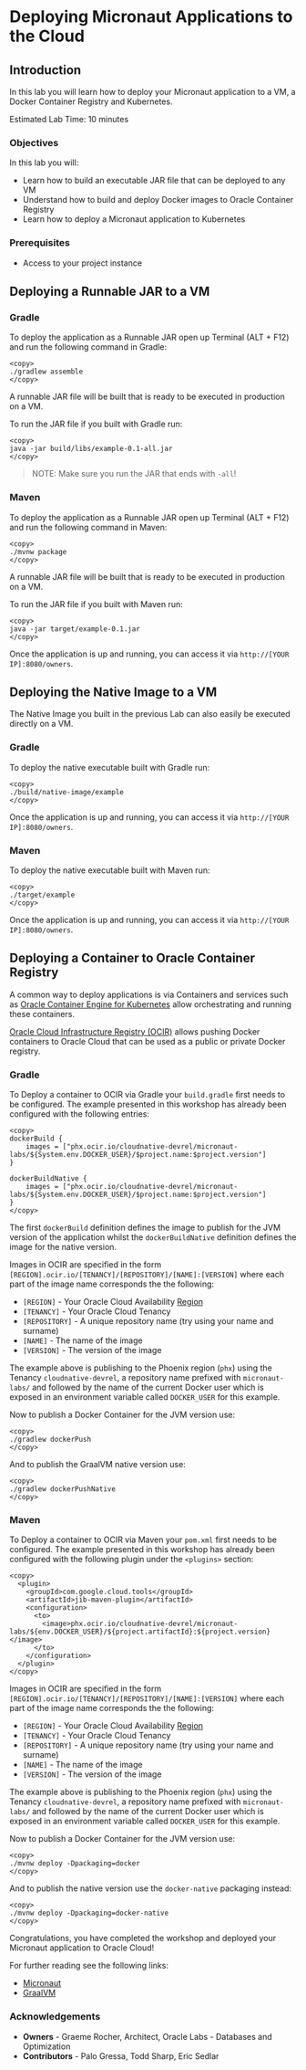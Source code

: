 # Deploying Micronaut Applications to the Cloud

## Introduction
In this lab you will learn how to deploy your Micronaut application to a VM, a Docker Container Registry and Kubernetes.

Estimated Lab Time: 10 minutes

### Objectives

In this lab you will:
* Learn how to build an executable JAR file that can be deployed to any VM
* Understand how to build and deploy Docker images to Oracle Container Registry
* Learn how to deploy a Micronaut application to Kubernetes

### Prerequisites

- Access to your project instance

## Deploying a Runnable JAR to a VM

### Gradle

To deploy the application as a Runnable JAR open up Terminal (ALT + F12) and run the following command in Gradle:

    <copy>
    ./gradlew assemble
    </copy>

A runnable JAR file will be built that is ready to be executed in production on a VM.

To run the JAR file if you built with Gradle run:

    <copy>
    java -jar build/libs/example-0.1-all.jar
    </copy>

> NOTE: Make sure you run the JAR that ends with `-all`!

### Maven

To deploy the application as a Runnable JAR open up Terminal (ALT + F12) and run the following command in Maven:

    <copy>
    ./mvnw package
    </copy>

A runnable JAR file will be built that is ready to be executed in production on a VM.

To run the JAR file if you built with Maven run:

    <copy>
    java -jar target/example-0.1.jar
    </copy>

Once the application is up and running, you can access it via `http://[YOUR IP]:8080/owners`.

## Deploying the Native Image to a VM

The Native Image you built in the previous Lab can also easily be executed directly on a VM.

### Gradle

To deploy the native executable built with Gradle run:

    <copy>
    ./build/native-image/example
    </copy>

Once the application is up and running, you can access it via `http://[YOUR IP]:8080/owners`.
### Maven

To deploy the native executable built with Maven run:

    <copy>
    ./target/example
    </copy>

Once the application is up and running, you can access it via `http://[YOUR IP]:8080/owners`.

## Deploying a Container to Oracle Container Registry

A common way to deploy applications is via Containers and services such as [Oracle Container Engine for Kubernetes](https://www.oracle.com/cloud-native/container-engine-kubernetes/) allow orchestrating and running these containers.

[Oracle Cloud Infrastructure Registry (OCIR)](https://docs.cloud.oracle.com/en-us/iaas/Content/Registry/Concepts/registryoverview.htm) allows pushing Docker containers to Oracle Cloud that can be used as a public or private Docker registry.

### Gradle

To Deploy a container to OCIR via Gradle your `build.gradle` first needs to be configured. The example presented in this workshop has already been configured with the following entries:

    <copy>
    dockerBuild {
        images = ["phx.ocir.io/cloudnative-devrel/micronaut-labs/${System.env.DOCKER_USER}/$project.name:$project.version"]
    }

    dockerBuildNative {
        images = ["phx.ocir.io/cloudnative-devrel/micronaut-labs/${System.env.DOCKER_USER}/$project.name:$project.version"]
    }
    </copy>

The first `dockerBuild` definition defines the image to publish for the JVM version of the application whilst the `dockerBuildNative` definition defines the image for the native version.

Images in OCIR are specified in the form `[REGION].ocir.io/[TENANCY]/[REPOSITORY]/[NAME]:[VERSION]` where each part of the image name corresponds the the following:

* `[REGION]` - Your Oracle Cloud Availability [Region](https://docs.cloud.oracle.com/en-us/iaas/Content/Registry/Concepts/registryprerequisites.htm#Availab)
* `[TENANCY]` - Your Oracle Cloud Tenancy
* `[REPOSITORY]` - A unique repository name (try using your name and surname)
* `[NAME]` - The name of the image
* `[VERSION]` - The version of the image

The example above is publishing to the Phoenix region (`phx`) using the Tenancy `cloudnative-devrel`, a repository name prefixed with `micronaut-labs/` and followed by the name of the current Docker user which is exposed in an environment variable called `DOCKER_USER` for this example.

Now to publish a Docker Container for the JVM version use:

    <copy>
    ./gradlew dockerPush
    </copy>

And to publish the GraalVM native version use:

    <copy>
    ./gradlew dockerPushNative
    </copy>

### Maven

To Deploy a container to OCIR via Maven your `pom.xml` first needs to be configured. The example presented in this workshop has already been configured with the following plugin under the `<plugins>` section:

    <copy>
      <plugin>
        <groupId>com.google.cloud.tools</groupId>
        <artifactId>jib-maven-plugin</artifactId>
        <configuration>
          <to>
            <image>phx.ocir.io/cloudnative-devrel/micronaut-labs/${env.DOCKER_USER}/${project.artifactId}:${project.version}</image>
          </to>
        </configuration>
      </plugin>
    </copy>

Images in OCIR are specified in the form `[REGION].ocir.io/[TENANCY]/[REPOSITORY]/[NAME]:[VERSION]` where each part of the image name corresponds the the following:

* `[REGION]` - Your Oracle Cloud Availability [Region](https://docs.cloud.oracle.com/en-us/iaas/Content/Registry/Concepts/registryprerequisites.htm#Availab)
* `[TENANCY]` - Your Oracle Cloud Tenancy
* `[REPOSITORY]` - A unique repository name (try using your name and surname)
* `[NAME]` - The name of the image
* `[VERSION]` - The version of the image

The example above is publishing to the Phoenix region (`phx`) using the Tenancy `cloudnative-devrel`, a repository name prefixed with `micronaut-labs/` and followed by the name of the current Docker user which is exposed in an environment variable called `DOCKER_USER` for this example.

Now to publish a Docker Container for the JVM version use:

    <copy>
    ./mvnw deploy -Dpackaging=docker
    </copy>

And to publish the native version use the `docker-native` packaging instead:

    <copy>
    ./mvnw deploy -Dpackaging=docker-native
    </copy>

Congratulations, you have completed the workshop and deployed your Micronaut application to Oracle Cloud!

For further reading see the following links:

- [Micronaut](https://micronaut.io/)
- [GraalVM](https://www.graalvm.org/)

### Acknowledgements
- **Owners** - Graeme Rocher, Architect, Oracle Labs - Databases and Optimization
- **Contributors** - Palo Gressa, Todd Sharp, Eric Sedlar

